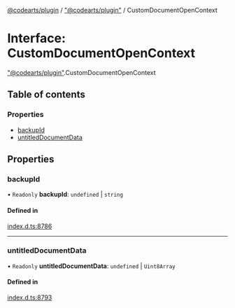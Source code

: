 [@codearts/plugin](../README.md) / ["@codearts/plugin"](../modules/_codearts_plugin_.md) / CustomDocumentOpenContext

# Interface: CustomDocumentOpenContext

["@codearts/plugin"](../modules/_codearts_plugin_.md).CustomDocumentOpenContext

## Table of contents

### Properties

- [backupId](codearts_plugin_.CustomDocumentOpenContext.md#backupid)
- [untitledDocumentData](codearts_plugin_.CustomDocumentOpenContext.md#untitleddocumentdata)

## Properties

### backupId

• `Readonly` **backupId**: `undefined` \| `string`

#### Defined in

[index.d.ts:8786](https://github.com/huaweicloud/cloudide-plugin-api/blob/84e382d/index.d.ts#L8786)

___

### untitledDocumentData

• `Readonly` **untitledDocumentData**: `undefined` \| `Uint8Array`

#### Defined in

[index.d.ts:8793](https://github.com/huaweicloud/cloudide-plugin-api/blob/84e382d/index.d.ts#L8793)
